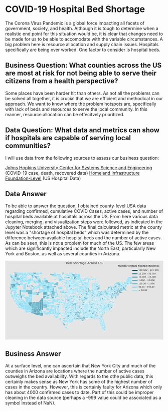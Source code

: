 # COVID-19 Hospital Bed Shortage

The Corona Virus Pandemic is a global force impacting all facets of government, society, and health. Although it is tough to determine when a realistic end point for this situation would be, it is clear that changes need to be made for us to be able to accomodate with the variable circumstances. A big problem here is resource allocation and supply chain issues. Hospitals specifically are being over worked. One factor to consider is hospital beds. 

## Business Question: What counties across the US are most at risk for not being able to serve their citizens from a health perspective?

Some places have been harder hit than others. As not all the problems can be solved all together, it is crucial that we are efficient and methodical in our approach. We want to know where the problem hotspots are, specifically with lack of beds and resources to serve the local community. In this manner, resource allocation can be effecitvely prioritized.

## Data Question: What data and metrics can show if hospitals are capable of serving local communities?

I will use data from the following sources to assess our business question:

[Johns Hopkins University Center for Systems Science and Engineering](https://github.com/CSSEGISandData/COVID-19) (COVID-19 case, death, recovered data)
[Homeland Infrastructure Foundation-Level](https://hifld-geoplatform.opendata.arcgis.com/datasets/hospitals) (US Hospital Data)

## Data Answer

To be able to answer the question, I obtained county-level USA data regarding confirmed, cumulative COVID Cases, active cases, and number of hospital beds available at hospitals across the US. From here various data cleaning, merging, and visualization steps were followed, as indicated in the Jupyter Notebook attached above. The final calculated metric at the county level was a "shortage of hospital beds" which was determined by the difference between available hospital beds and the number of active cases. As can be seen, this is not a problem for much of the US. The few areas which are significantly impacted include the North East, particularly New York and Boston, as well as several counties in Arizona. 

![alt text](https://github.com/PaarthSharma98/COVID-19_Hospital_Bed_Shortage/blob/master/Figures/Hospital_Bed_Shortage.png)

## Business Answer
At a surface level, one can ascertain that New York City and much of the counties in Arizona are locations where the number of active cases outweighs the bed availability. With regards to the othe public data, this certainly makes sense as New York has some of the highest number of cases in the country. However, this is certainly faulty for Arizona which only has about 4000 confirmed cases to date. Part of this could be improper cleaning in the data source (perhaps a -999 value could be associated as a symbol instead of NaN). 

